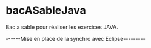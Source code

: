# bacASableJava
Bac a sable pour réaliser les exercices JAVA.

------Mise en place de la synchro avec Eclipse---------


